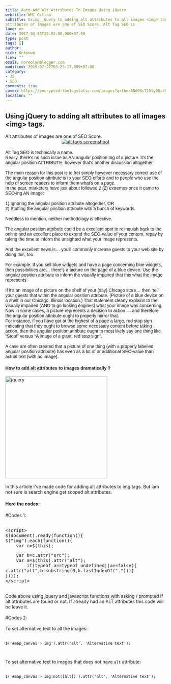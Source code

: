 ```yaml
---
title: Auto Add Alt Attributes To Images Using jQuery
webtitle: WMI Gitlab
subtitle: Using jQuery to adding alt attributes to all images <img> tags. Alt
attributes of images are one of SEO Score. Alt Tag SEO is
lang: en
date: 2017-04-15T22:52:00.000+07:00
type: post
tags: []
author:
nick: Unknown
link: ""
email: noreply@blogger.com
modified: 2019-07-22T03:23:17.889+07:00
category:
- JS
- SEO
comments: true
cover: https://encrypted-tbn1.gstatic.com/images?q=tbn:ANd9GcT15ty0QckURBti5Zj3AddI7sOew19yh8zjKsfJC3Wlu0dFXd2rVQ
location: ""
---
```


<div dir="ltr" style="text-align: left;" trbidi="on"><h2>    Using jQuery to adding alt attributes to all images &lt;img&gt; tags. </h2>Alt attributes of images are one of SEO Score. <br><div class="separator" style="clear: both; text-align: center;"><a href="https://encrypted-tbn1.gstatic.com/images?q=tbn:ANd9GcT15ty0QckURBti5Zj3AddI7sOew19yh8zjKsfJC3Wlu0dFXd2rVQ" imageanchor="1" style="margin-left: 1em; margin-right: 1em;" rel="noopener noreferer nofollow"><img alt="alt tags screenshoot" border="0" src="https://encrypted-tbn1.gstatic.com/images?q=tbn:ANd9GcT15ty0QckURBti5Zj3AddI7sOew19yh8zjKsfJC3Wlu0dFXd2rVQ" title="alt tags screenshoot"></a></div><br><div style="font-family: Arial, Helvetica, sans-serif;"><span style="font-family: &quot;arial&quot; , &quot;helvetica&quot; , sans-serif;">Alt Tag SEO is technically a name.</span><br><span style="font-family: &quot;arial&quot; , &quot;helvetica&quot; , sans-serif;">Really, there's no such issue as AN angular position tag of a picture. it's the angular position ATTRIBUTE. however that's another discussion altogether.</span><br><span style="font-family: &quot;arial&quot; , &quot;helvetica&quot; , sans-serif;"><br></span><span style="font-family: &quot;arial&quot; , &quot;helvetica&quot; , sans-serif;">The main reason for this post is to fret simply however necessary correct use of the angular position attribute is to your SEO efforts and to people who use the help of screen readers to inform them what's on a page.</span><br><span style="font-family: &quot;arial&quot; , &quot;helvetica&quot; , sans-serif;">In the past, marketers have just about followed 2 (2) extremes once it came to SEO-ing AN image:</span><br><span style="font-family: &quot;arial&quot; , &quot;helvetica&quot; , sans-serif;"><br></span><span style="font-family: &quot;arial&quot; , &quot;helvetica&quot; , sans-serif;">1) Ignoring the angular position attribute altogether, OR</span><br><span style="font-family: &quot;arial&quot; , &quot;helvetica&quot; , sans-serif;">2) Stuffing the angular position attribute with a bunch of keywords.</span><br><span style="font-family: &quot;arial&quot; , &quot;helvetica&quot; , sans-serif;"><br></span><span style="font-family: &quot;arial&quot; , &quot;helvetica&quot; , sans-serif;">Needless to mention, neither methodology is effective.</span><br><span style="font-family: &quot;arial&quot; , &quot;helvetica&quot; , sans-serif;"><br></span><span style="font-family: &quot;arial&quot; , &quot;helvetica&quot; , sans-serif;">The angular position attribute could be a excellent spot to relinquish back to the online and an excellent place to extend the SEO-value of your content. repay by taking the time to inform the unsighted what your image represents.</span><br><span style="font-family: &quot;arial&quot; , &quot;helvetica&quot; , sans-serif;"><br></span><span style="font-family: &quot;arial&quot; , &quot;helvetica&quot; , sans-serif;">And the excellent news is… you'll commonly increase guests to your web site by doing this, too.</span><br><span style="font-family: &quot;arial&quot; , &quot;helvetica&quot; , sans-serif;"><br></span><span style="font-family: &quot;arial&quot; , &quot;helvetica&quot; , sans-serif;">For example: If you sell blue widgets and have a page concerning blue widgets, then possibilities are… there's a picture on the page of a blue device. Use the angular position attribute to inform the visually impaired that this what the image represents.</span><br><span style="font-family: &quot;arial&quot; , &quot;helvetica&quot; , sans-serif;"><br></span><span style="font-family: &quot;arial&quot; , &quot;helvetica&quot; , sans-serif;">If it's an image of a picture on the shelf of your (say) Chicago store… then ‘tell’ your guests that within the angular position attribute. (Picture of a blue device on a shelf in our Chicago, Illinois location.) That statement clearly explains to the visually impaired (AND to go looking engines) what your image was concerning.</span><br><span style="font-family: &quot;arial&quot; , &quot;helvetica&quot; , sans-serif;">Now in some cases, a picture represents a decision to action — and therefore the angular position attribute ought to properly mirror that.</span><br><span style="font-family: &quot;arial&quot; , &quot;helvetica&quot; , sans-serif;">For instance, if you have got at the highest of a page a large, red stop sign indicating that they ought to browse some necessary content before taking action, then the angular position attribute ought to most likely say one thing like “Stop!” versus “A image of a giant, red stop sign”.</span><br><span style="font-family: &quot;arial&quot; , &quot;helvetica&quot; , sans-serif;"><br></span><span style="font-family: &quot;arial&quot; , &quot;helvetica&quot; , sans-serif;">A case are often created that a picture of one thing (with a properly labelled angular position attribute) has even as a lot of or additional SEO-value than actual text (with no image).</span></div><h4 style="font-family: Arial, Helvetica, sans-serif; text-align: left;">How to add alt attributes to images dramatically ?</h4><div><img alt="jquery" height="320" src="https://encrypted-tbn1.gstatic.com/images?q=tbn:ANd9GcSb0MQpApk1AnCcliWTM687M3_IfAgAtydYlF6wyWUXWLg-czIn" title="jquery" width="320"></div><div><br></div>In this article I've made code for adding alt attributes to img tags. But     iam not sure is search engine get scoped alt attributes. <br><h4>    Here the codes: </h4><div></div><div>#Codes 1:     <br><br></div><pre>&lt;script&gt;<br>$(document).ready(function(){<br>$("img").each(function(){<br>    var c=$(this);</pre><pre>    var b=c.attr("src");<br>    var a=$(this).attr("alt");<br>        if(typeof a==typeof undefined||a==false){<br>c.attr("alt",b.substring(0,b.lastIndexOf(".")))}<br>})});<br>&lt;/script&gt;</pre><br>Code above using jquery and javascript functions with asking / prompted if     alt attributes are found or not. If already had an ALT attributes this code     will be leave it. <br><br><div></div><div>#Codes 2:     <br><br></div><div></div><div>To set alternative text to all the images:     <br><br><pre><code>$('#map_canvas &gt; img').attr('alt', 'Alternative text');</code></pre><pre><code><br></code></pre>To set alternative text to images that does not have <code>alt</code>        attribute:     <br><br><pre><code>$('#map_canvas &gt; img:not([alt])').attr('alt', 'Alternative text');</code></pre></div></div>